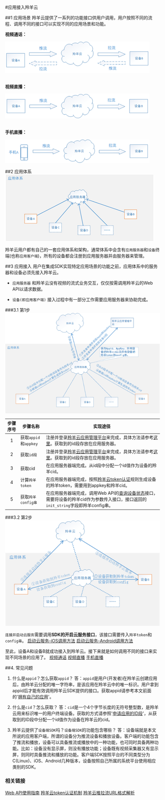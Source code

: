 #应用接入羚羊云

##1 应用场景
羚羊云提供了一系列的功能接口供用户调用，用户按照不同的流程、调用不同的接口可以实现不同的应用场景和功能。

**视频通话：**

![Alt text](./images/facetime.png "视频通话应用场景") 
<br /><br />

**视频直播：**

![Alt text](./images/livevideo.png "视频直播应用场景") 
<br /><br />

**手机直播：**

![Alt text](./images/livephone.png "手机直播应用场景") 
<br />

##2 应用体系
![Alt text](./images/app_system.png) 

羚羊云用户都有自己的一套应用体系和架构，通常体系中会含有`应用服务器`和`设备`终端(也称`应用客户端`)，所有的设备都会注册到应用服务器并由服务器来管理。

##3 应用接入
用户在集成SDK实现特定应用场景的功能之前，应用体系中的服务器和设备必须先接入羚羊云。

- `应用服务器`
和羚羊云没有视频的流式业务交互，仅仅按需调用羚羊云的Web API以请求数据。

- `设备(即应用客户端)`
接入过程中有一部分工作需要应用服务器来协助完成。

###3.1 第1步
![Alt text](./images/app_sys_join.png) 

|步骤序号|步骤名称|实现途径|
|:-----:| ----- | ------ |
|1|获取`appid`和`appkey`|注册并登录[羚羊云应用管理平台](http://console.topvdn.com)来完成，具体方法请参考[这里](http://doc.topvdn.com/api/index.html#!public-doc/createapp.md)。获取到的id段存放在应用服务器。|
|2|获取`id段`|注册并登录[羚羊云应用管理平台](http://console.topvdn.com)来完成，具体方法请参考[这里](http://doc.topvdn.com/api/index.html#!public-doc/createids.md)。获取到的id段存放在应用服务器。|
|3|获取cid|在应用服务器端完成。从id段中分配一个id值作为设备的羚羊cid。|
|4|计算`羚羊token`|在应用服务器端完成，按照[羚羊云token认证](http://doc.topvdn.com/api/index.html#!public-doc/token_format.md)规则生成设备的羚羊token，需要用到appkey和羚羊cid。|
|5|获取`羚羊config串`|在应用服务器端完成，调用Web API的[查询设备状态](http://doc.topvdn.com/api/index.html#!web_api_v2.md#2.1.1_%E6%9F%A5%E8%AF%A2%E8%AE%BE%E5%A4%87%E7%8A%B6%E6%80%81)接口，需要将设备的羚羊cid作为参数传入接口，接口返回的`init_string`字段即羚羊config串。|

###3.2 第2步
![Alt text](./images/app_sys_join2.png) 

`连接并启动云服务`需要调用**SDK的开启云服务接口**，该接口需要传入`羚羊token`和`config串`。
[启动云服务-iOS调用方法](http://doc.topvdn.com/api/index.html#!public-doc/SDK-iOS/ios_api.md#2.2_%E5%90%AF%E5%8A%A8%E4%BA%91%E6%9C%8D%E5%8A%A1)
[启动云服务-Android调用方法](http://doc.topvdn.com/api/index.html#!public-doc/SDK-Android/android_api.md#2.2_%E5%90%AF%E5%8A%A8%E4%BA%91%E6%9C%8D%E5%8A%A1)

至此，设备A和设备B就成功接入到羚羊云。接下来就是如何调用不同的接口来实现不同场景的应用了。
[视频通话](http://doc.topvdn.com/api/index.html#!public-doc/appfunc_facetime.md)
[视频直播](http://doc.topvdn.com/api/index.html#!public-doc/case_livevideo.md)
[手机直播](http://doc.topvdn.com/api/index.html#!public-doc/case_livephone.md)

##4. 常见问题

1. 什么是`appid`？怎么获取`appid`？
答：`appid`是用户(开发者)在羚羊云创建应用后，由羚羊云分配的唯一字符串，是该应用在羚羊云中的唯一标识。用户拿到appid后才能有效调用羚羊云SDK提供的接口。获取appid请参考本文前面的'[拥有自己的应用](http://doc.topvdn.com/api/index.html#!public-doc/createapp.md)'。

2. 什么是`cid`？怎么获取？
答：`cid`是一个4个字节长度的无符号整型数，是羚羊云用来标识唯一的用户终端设备。获取的方式请参照'[申请应用的ID段](http://doc.topvdn.com/api/index.html#!public-doc/createids.md)'，从获取到的ID段中分配一个id值作为设备在羚羊云的cid。

3. 羚羊云提供了`设备端SDK`吗？`设备端SDK`的功能包含哪些？
答：设备端就是本文所说的应用客户端，所谓的设备分为推流设备和播放设备。客户端的功能包含了推流和播放，设备可以具备推流或播放中的一种功能，也可同时具备两种功能。比如：设备没有显示屏，则没有播放功能；设备既有视频采集器又有显示屏，则同时具备推流和播放的功能。客户端SDK按照平台的不同类型分为C(Linux)、iOS、Android几种版本，设备按照自己所属的系统平台使用相应类别的SDK。

### 相关链接
[Web API使用指南](http://doc.topvdn.com/api/public-doc/Web-API/#!web_api_v2.md "Web API")
[羚羊云token认证机制](http://doc.topvdn.com/api/index.html#!public-doc/token_format.md)
[羚羊云推拉流URL格式解析](http://doc.topvdn.com/api/index.html#!public-doc/url_format.md)

